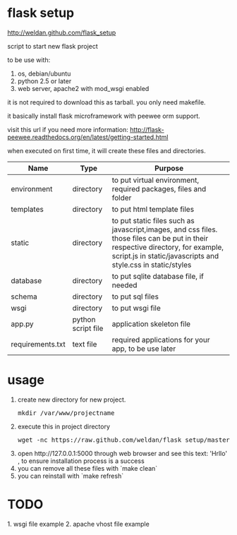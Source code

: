 flask setup
===========
http://weldan.github.com/flask_setup 

script to start new flask project

to be use with:
<ol>
<li>os, debian/ubuntu</li>
<li>python 2.5 or later</li>
<li>web server, apache2 with mod_wsgi enabled</li>
</ol>

it is not required to download this as tarball. you only need makefile. 

it basically install flask microframework with peewee orm support.

visit this url if you need more information:
http://flask-peewee.readthedocs.org/en/latest/getting-started.html

when executed on first time, it will create these files and directories. 
<table>
<thead>
  <tr>
    <th>Name</th>
    <th>Type</th>
    <th>Purpose</th>
  </tr>
</thead>
<tbody>
  <tr>
    <td>environment</td>
    <td>directory</td>
    <td>to put virtual environment, required packages, files and folder</td>
  </tr>
  <tr>
    <td>templates</td>
    <td>directory</td>
    <td>to put html template files</td>
  </tr>  
  <tr>
    <td>static</td>
    <td>directory</td>
    <td>to put static files such as javascript,images, and css files. those files can be put in their respective directory, for example, script.js in static/javascripts and style.css in static/styles</td>
  </tr>  
  <tr>
    <td>database</td>
    <td>directory</td>
    <td>to put sqlite database file, if needed</td>
  </tr>  
  <tr>
    <td>schema</td>
    <td>directory</td>
    <td>to put sql files</td>
  </tr>  
  <tr>
    <td>wsgi</td>
    <td>directory</td>
    <td>to put wsgi file</td>
  </tr>  
  <tr>
    <td>app.py</td>
    <td>python script file</td>
    <td>application skeleton file</td>
  </tr>  
  <tr>
    <td>requirements.txt</td>
    <td>text file</td>
    <td>required applications for your app, to be use later</td>
  </tr>  
</tbody>
</table>

<h1>usage</h1>
<ol>
<li>
create new directory for new project. 
<pre>
mkdir /var/www/projectname
</pre>
</li>
<li>
execute this in project directory
<pre>
wget -nc https://raw.github.com/weldan/flask_setup/master/makefile -O ./makefile && make install && . environment/bin/activate && python app.py
</pre>
</li>
<li>
open http://127.0.0.1:5000 through web browser and see this text: 'Hrllo' , to ensure installation process is a success 
</li>
<li>
you can remove all these files with `make clean`
</li>
<li>
you can reinstall with `make refresh`
</li>
</ol>

<h1>TODO</h1>
1. wsgi file example
2. apache vhost file example
